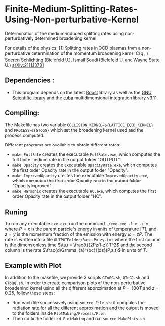 # Finite-Medium-Splitting-Rates-Using-Non-perturbative-Kernel
Determination of the medium-induced splitting rates using non-perturbatively determined broadening kernel


For details of the physics: [1] Splitting rates in QCD plasmas from a non-perturbative determination of the momentum broadening kernel $C(q_{\bot})$ Soeren Schlichting (Bielefeld U.), Ismail Soudi (Bielefeld U. and Wayne State U.) [arXiv:2111.13731](https://arxiv.org/abs/2111.13731)
## Dependencies :
- This program depends on the latest [Boost](https://www.boost.org/) library as well as the [GNU Scientific library](https://www.gnu.org/software/gsl/) and the [cuba](http://www.feynarts.de/) multidimensional integration library v3.11.

## Compiling: 
The Makefile has two variable `COLLISION_KERNEL=${LATTICE_EQCD_KERNEL}` and `PROCESS=${GToGG}` which set the broadening kernel used and the process computed. 

Different programs are available to obtain different rates: 
- `make FullRate` creates the executable `FullRate.exe`, which computes the full finite medium rate in the output folder "OUTPUT".
- `make Opacity` creates the executable `OpacityRate.exe`, which computes the first order Opacity rate in the output folder "Opacity". 
- `make ImprovedOpacity` creates the executable `ImprovedOpacity.exe`, which computes the first order Opacity rate in the output folder "OpacityImproved". 
- `make Harmonic` creates the executable `HO.exe`, which computes the first order Opacity rate in the output folder "HO". 


## Runing 

To run any executable `exe.exe`, run the command `./exe.exe -P x -z y` where $P=x$ is the parent particle's energy in units of temperature $[T]$, and $z=y$ is the momentum fraction of the emission with energy $\omega= zP$. 
The rate is written into a file `OUTPUTFolder/Rate-Px-zy.txt` where the first column is the dimensionless time $\tau = \frac{t}{2Pz(1-z)}T^2$ and the second column is the rate $\frac{d\Gamma_{a}^{bc}}{dz}(P,z,t)$ in units of $T$. 


## Example with Plot
In addition to the makefile, we provide 3 scripts `GToGG.sh`, `QToGQ.sh` and `GToQQ.sh`. In order to create comparison plots of the non-perturbative broadening kernel using all the different approximation at $P=300T$ and $z=0.25$, follow these steps:

- Run each file successively using `source File.sh`: it computes the radiation rate for all the different approximation and the output is moved to the folders inside `PlotMaking/Process/File`. 
- Then cd to the folder `cd PlotMaking` and run `source MakePlots.sh`
